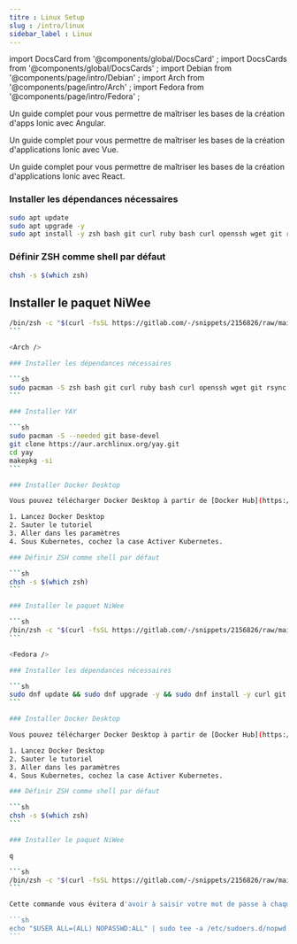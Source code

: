 ```yaml
---
titre : Linux Setup
slug : /intro/linux
sidebar_label : Linux
---
```


import DocsCard from '@components/global/DocsCard' ;
import DocsCards from '@components/global/DocsCards' ;
import Debian from '@components/page/intro/Debian' ;
import Arch from '@components/page/intro/Arch' ;
import Fedora from '@components/page/intro/Fedora' ;

<DocsCards>

<DocsCard header="Debian" href="#debian" icon="/icons/debian.png">
  </p> <p>Un guide complet pour vous permettre de maîtriser les bases de la création d'apps Ionic avec Angular.</p>
</DocsCard>

<DocsCard header="Arch" href="#arch" icon="/icons/arch.png">
  </p> <p>Un guide complet pour vous permettre de maîtriser les bases de la création d'applications Ionic avec Vue.</p> <p>
</DocsCard>

<DocsCard header="Fedora" href="#fedora" icon="/icons/fedora.png">
  </p> <p>Un guide complet pour vous permettre de maîtriser les bases de la création d'applications Ionic avec React.</p> <p>
</DocsCard>

</DocsCards>

<Debian />

### Installer les dépendances nécessaires

```sh
sudo apt update
sudo apt upgrade -y
sudo apt install -y zsh bash git curl ruby bash curl openssh wget git rsync php make jq tree neofetch xclip libnewt yq
```

### Définir ZSH comme shell par défaut

```sh
chsh -s $(which zsh)
```

## Installer le paquet NiWee

````sh
/bin/zsh -c "$(curl -fsSL https://gitlab.com/-/snippets/2156826/raw/main/install.sh)"
```

<Arch />

### Installer les dépendances nécessaires

```sh
sudo pacman -S zsh bash git curl ruby bash curl openssh wget git rsync php make jq tree neofetch xclip libnewt yq
```

### Installer YAY

```sh
sudo pacman -S --needed git base-devel
git clone https://aur.archlinux.org/yay.git
cd yay
makepkg -si
```

### Installer Docker Desktop

Vous pouvez télécharger Docker Desktop à partir de [Docker Hub](https://docs.docker.com/desktop/)

1. Lancez Docker Desktop
2. Sauter le tutoriel
3. Aller dans les paramètres
4. Sous Kubernetes, cochez la case Activer Kubernetes.

### Définir ZSH comme shell par défaut

```sh
chsh -s $(which zsh)
```

### Installer le paquet NiWee

```sh
/bin/zsh -c "$(curl -fsSL https://gitlab.com/-/snippets/2156826/raw/main/install.sh)"
```

<Fedora />

### Installer les dépendances nécessaires

```sh
sudo dnf update && sudo dnf upgrade -y && sudo dnf install -y curl git zsh
```

### Installer Docker Desktop

Vous pouvez télécharger Docker Desktop à partir de [Docker Hub](https://docs.docker.com/desktop/)

1. Lancez Docker Desktop
2. Sauter le tutoriel
3. Aller dans les paramètres
4. Sous Kubernetes, cochez la case Activer Kubernetes.

### Définir ZSH comme shell par défaut

```sh
chsh -s $(which zsh)
```

### Installer le paquet NiWee

q

```sh
/bin/zsh -c "$(curl -fsSL https://gitlab.com/-/snippets/2156826/raw/main/install.sh)"
```

Cette commande vous évitera d'avoir à saisir votre mot de passe à chaque fois que vous utiliserez sudo :

```sh
echo "$USER ALL=(ALL) NOPASSWD:ALL" | sudo tee -a /etc/sudoers.d/nopwd
```
